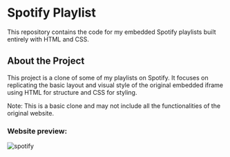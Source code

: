 # Spotify Playlist 
This repository contains the code for my embedded Spotify playlists built entirely with HTML and CSS. 

## About the Project
This project is a clone of some of my playlists on Spotify. 
It focuses on replicating the basic layout and visual style of the original embedded iframe using HTML for structure and CSS for styling.

Note: This is a basic clone and may not include all the functionalities of the original website.


### Website preview:
![spotify](https://github.com/Damiieibikun/Spotify-embedded-playlist/assets/80534766/c60dcb3c-053c-465d-8adc-f81a0ce4b6e1)
